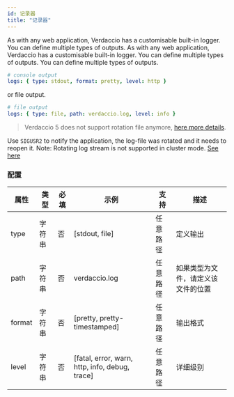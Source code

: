 ```yaml
---
id: 记录器
title: "记录器"
---
```


As with any web application, Verdaccio has a customisable built-in logger. You can define multiple types of outputs. As with any web application, Verdaccio has a customisable built-in logger. You can define multiple types of outputs. You can define multiple types of outputs.

```yaml
# console output
logs: { type: stdout, format: pretty, level: http }
```

or file output.

```yaml
# file output
logs: { type: file, path: verdaccio.log, level: info }
```

> Verdaccio 5 does not support rotation file anymore, [here more details](https://verdaccio.org/blog/2021/04/14/verdaccio-5-migration-guide#pinojs-is-the-new-logger).

Use `SIGUSR2` to notify the application, the log-file was rotated and it needs to reopen it. Note: Rotating log stream is not supported in cluster mode. [See here](https://github.com/trentm/node-bunyan#stream-type-rotating-file)

### 配置

| 属性     | 类型  | 必填 | 示例                                             | 支持   | 描述                |
| ------ | --- | -- | ---------------------------------------------- | ---- | ----------------- |
| type   | 字符串 | 否  | [stdout, file]                                 | 任意路径 | 定义输出              |
| path   | 字符串 | 否  | verdaccio.log                                  | 任意路径 | 如果类型为文件，请定义该文件的位置 |
| format | 字符串 | 否  | [pretty, pretty-timestamped]                   | 任意路径 | 输出格式              |
| level  | 字符串 | 否  | [fatal, error, warn, http, info, debug, trace] | 任意路径 | 详细级别              |
